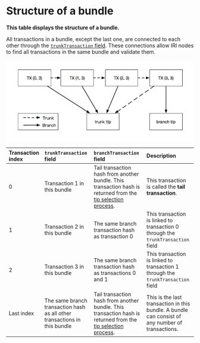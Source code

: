 # Structure of a bundle

**This table displays the structure of a bundle.**

All transactions in a bundle, except the last one, are connected to each other through the [`trunkTransaction` field](..references/structure-of-a-transaction.md). These connections allow IRI nodes to find all transactions in the same bundle and validate them.

![Connections in a bundle](../bundle-structure.png)

| Transaction index                         |`trunkTransaction` field| `branchTransaction` field| Description   |
| :----------------------------- | :------ |:---|:---|
| 0| Transaction 1 in this bundle| Tail transaction hash from another bundle. This transaction hash is returned from the [tip selection process](root://the-tangle/0.1/concepts/tip-selection.md).|This transaction is called the **tail transaction**. |
|1 | Transaction 2 in this bundle| The same branch transaction hash as transaction 0|This transaction is linked to transaction 0 through the `trunkTransaction` field |
|2 | Transaction 3 in this bundle| The same branch transaction hash as transactions 0 and 1|This transaction is linked to transaction 1 through the `trunkTransaction` field |
|Last index | The same branch transaction hash as all other transactions in this bundle| Tail transaction hash from another bundle. This transaction hash is returned from the [tip selection process](root://the-tangle/0.1/concepts/tip-selection.md).| This is the last transaction in this bundle. A bundle can consist of any number of transactions. |
